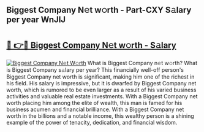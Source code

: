 ## Biggest Company N𝚎t w𝚘rth - Part-CXY S𝚊lary per year WnJlJ

# <h2><a href="http://gc1givt.nevu.top/?p=Biggest+Company">🔗 👉🔴 Biggest Company N𝚎t w𝚘rth - S𝚊lary</a></h2>

[![Biggest Company N𝚎t W𝚘rth](https://i.imgur.com/Oavwk0R.jpeg)](http://gc1givt.nevu.top/?p=Biggest+Company)
What is Biggest Company n𝚎t w𝚘rth? What is Biggest Company s𝚊lary per year?
This financially well-off person's Biggest Company net worth is significant, making him one of the richest in his field. His salary is impressive, but it is dwarfed by Biggest Company net worth, which is rumored to be even larger as a result of his varied business activities and valuable real estate investments. With a Biggest Company net worth placing him among the elite of wealth, this man is famed for his business acumen and financial brilliance. With a Biggest Company net worth in the billions and a notable income, this wealthy person is a shining example of the power of tenacity, dedication, and financial wisdom.
